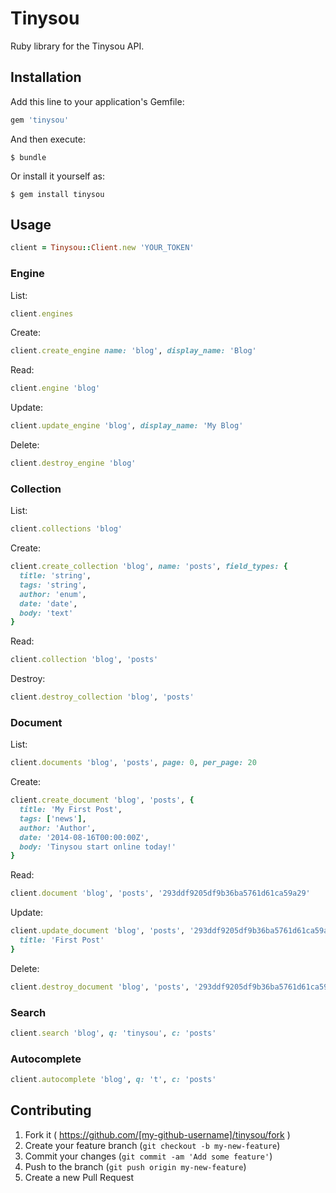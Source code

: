 # Tinysou

Ruby library for the Tinysou API.

## Installation

Add this line to your application's Gemfile:

```ruby
gem 'tinysou'
```

And then execute:

    $ bundle

Or install it yourself as:

    $ gem install tinysou

## Usage

```ruby
client = Tinysou::Client.new 'YOUR_TOKEN'
```

### Engine

List:

```ruby
client.engines
```

Create:

```ruby
client.create_engine name: 'blog', display_name: 'Blog'
```

Read:

```ruby
client.engine 'blog'
```

Update:

```ruby
client.update_engine 'blog', display_name: 'My Blog'
```

Delete:

```ruby
client.destroy_engine 'blog'
```

### Collection

List:

```ruby
client.collections 'blog'
```

Create:

```ruby
client.create_collection 'blog', name: 'posts', field_types: {
  title: 'string',
  tags: 'string',
  author: 'enum',
  date: 'date',
  body: 'text'
}
```

Read:

```ruby
client.collection 'blog', 'posts'
```

Destroy:

```ruby
client.destroy_collection 'blog', 'posts'
```

### Document

List:

```ruby
client.documents 'blog', 'posts', page: 0, per_page: 20
```

Create:

```ruby
client.create_document 'blog', 'posts', {
  title: 'My First Post',
  tags: ['news'],
  author: 'Author',
  date: '2014-08-16T00:00:00Z',
  body: 'Tinysou start online today!'
}
```

Read:

```ruby
client.document 'blog', 'posts', '293ddf9205df9b36ba5761d61ca59a29'
```

Update:

```ruby
client.update_document 'blog', 'posts', '293ddf9205df9b36ba5761d61ca59a29', {
  title: 'First Post'
}
```

Delete:

```ruby
client.destroy_document 'blog', 'posts', '293ddf9205df9b36ba5761d61ca59a29'
```

### Search

```ruby
client.search 'blog', q: 'tinysou', c: 'posts'
```

### Autocomplete

```ruby
client.autocomplete 'blog', q: 't', c: 'posts'
```

## Contributing

1. Fork it ( https://github.com/[my-github-username]/tinysou/fork )
2. Create your feature branch (`git checkout -b my-new-feature`)
3. Commit your changes (`git commit -am 'Add some feature'`)
4. Push to the branch (`git push origin my-new-feature`)
5. Create a new Pull Request
